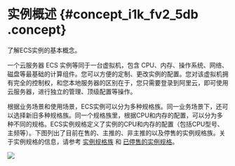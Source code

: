 # 实例概述 {#concept_i1k_fv2_5db .concept}

了解ECS实例的基本概念。

一个云服务器 ECS 实例等同于一台虚拟机，包含 CPU、内存、操作系统、网络、磁盘等最基础的计算组件。您可以方便的定制、更改实例的配置。您对该虚拟机拥有完全的控制权，和您本地服务器的区别在于，您只需要登录到阿里云，即可使用云服务器，进行独立的管理、顶级配置等操作。

根据业务场景和使用场景，ECS实例可以分为多种规格族。同一业务场景下，还可以选择新旧多种规格族。同一个规格族里，根据CPU和内存的配置，可以分为多种不同的规格。ECS实例规格定义了实例的CPU和内存的配置（包括CPU型号、主频等）。下图列出了目前在售的、主推的、非主推的以及停售的实例规格族。关于实例规格的信息，请参考 [实例规格族](https://help.aliyun.com/document_detail/25378.html) 和 [已停售的实例规格](https://help.aliyun.com/knowledge_detail/55263.html)。

![](http://static-aliyun-doc.oss-cn-hangzhou.aliyuncs.com/assets/img/9550/2853_zh-CN.png)

